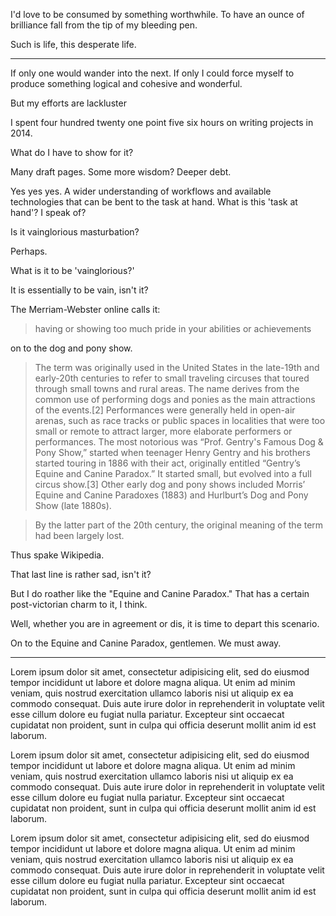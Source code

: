 I'd love to be consumed by something worthwhile. To have an ounce of brilliance fall from the tip of my bleeding pen.

Such is life, this desperate life.

---

If only one would wander into the next. If only I could force myself to produce something logical and cohesive and wonderful.

But my efforts are lackluster

I spent four hundred twenty one point five six hours on writing projects in 2014.

What do I have to show for it?

Many draft pages. Some more wisdom? Deeper debt. 

Yes yes yes. A wider understanding of workflows and available technologies that can be bent to the task at hand. What is this 'task at hand'? I speak of?

Is it vainglorious masturbation?

Perhaps.

What is it to be 'vainglorious?'

It is essentially to be vain, isn't it?

The Merriam-Webster online calls it:

> having or showing too much pride in your abilities or achievements 

on to the dog and pony show.

> The term was originally used in the United States in the late-19th and early-20th centuries to refer to small traveling circuses that toured through small towns and rural areas. The name derives from the common use of performing dogs and ponies as the main attractions of the events.[2] Performances were generally held in open-air arenas, such as race tracks or public spaces in localities that were too small or remote to attract larger, more elaborate performers or performances. The most notorious was “Prof. Gentry's Famous Dog & Pony Show,” started when teenager Henry Gentry and his brothers started touring in 1886 with their act, originally entitled “Gentry’s Equine and Canine Paradox.” It started small, but evolved into a full circus show.[3] Other early dog and pony shows included Morris’ Equine and Canine Paradoxes (1883) and Hurlburt’s Dog and Pony Show (late 1880s).

> By the latter part of the 20th century, the original meaning of the term had been largely lost.

Thus spake Wikipedia. 

That last line is rather sad, isn't it?

But I do roather like the "Equine and Canine Paradox." That has a certain post-victorian charm to it, I think.

Well, whether you are in agreement or dis, it is time to depart this scenario.

On to the Equine and Canine Paradox, gentlemen. We must away.

--- 

Lorem ipsum dolor sit amet, consectetur adipisicing elit, sed do eiusmod
tempor incididunt ut labore et dolore magna aliqua. Ut enim ad minim veniam,
quis nostrud exercitation ullamco laboris nisi ut aliquip ex ea commodo
consequat. Duis aute irure dolor in reprehenderit in voluptate velit esse
cillum dolore eu fugiat nulla pariatur. Excepteur sint occaecat cupidatat non
proident, sunt in culpa qui officia deserunt mollit anim id est laborum.

Lorem ipsum dolor sit amet, consectetur adipisicing elit, sed do eiusmod
tempor incididunt ut labore et dolore magna aliqua. Ut enim ad minim veniam,
quis nostrud exercitation ullamco laboris nisi ut aliquip ex ea commodo
consequat. Duis aute irure dolor in reprehenderit in voluptate velit esse
cillum dolore eu fugiat nulla pariatur. Excepteur sint occaecat cupidatat non
proident, sunt in culpa qui officia deserunt mollit anim id est laborum.

Lorem ipsum dolor sit amet, consectetur adipisicing elit, sed do eiusmod
tempor incididunt ut labore et dolore magna aliqua. Ut enim ad minim veniam,
quis nostrud exercitation ullamco laboris nisi ut aliquip ex ea commodo
consequat. Duis aute irure dolor in reprehenderit in voluptate velit esse
cillum dolore eu fugiat nulla pariatur. Excepteur sint occaecat cupidatat non
proident, sunt in culpa qui officia deserunt mollit anim id est laborum.